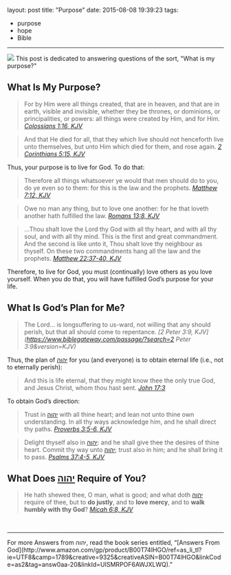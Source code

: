 layout: post
title: "Purpose"
date: 2015-08-08 19:39:23
tags:
- purpose
- hope
- Bible
---
![](/images/discover_your_purpose.png)
This post is dedicated to answering questions of the sort, "What is my purpose?"

## What Is My Purpose?
> For by Him were all things created, that are in heaven, and that are in earth, visible and invisible, whether they be thrones, or dominions, or principalities, or powers: all things were created by Him, and for Him.
> <cite>[Colossians 1:16, KJV](https://www.biblegateway.com/passage/?search=Colossians+1%3A16&version=KJV)</cite>

<!-- -->
> And that He died for all, that they which live should not henceforth live unto themselves, but unto Him which died for them, and rose again.
> <cite>[2 Corinthians 5:15, KJV](https://www.biblegateway.com/passage/?search=2+Corinthians+5%3A15&version=KJV)</cite>

Thus, your purpose is to live for God. To do that:

> Therefore all things whatsoever ye would that men should do to you, do ye even so to them: for this is the law and the prophets.
> <cite>[Matthew 7:12, KJV](https://www.biblegateway.com/passage/?search=Matthew+7%3A12&version=KJV)</cite>

<!-- -->
> Owe no man any thing, but to love one another: for he that loveth another hath fulfilled the law.
> <cite>[Romans 13:8, KJV](https://www.biblegateway.com/passage/?search=Romans+13%3A8&version=KJV)</cite>

<!-- -->
> ...Thou shalt love the Lord thy God with all thy heart, and with all thy soul, and with all thy mind. This is the first and great commandment. And the second is like unto it, Thou shalt love thy neighbour as thyself. On these two commandments hang all the law and the prophets.
> <cite>[Matthew 22:37-40, KJV](https://www.biblegateway.com/passage/?search=Matthew+22%3A37-40&version=KJV)</cite>

Therefore, to live for God, you must (continually) love others as you love yourself. When you do that, you will have fulfilled God&rsquo;s purpose for your life.

## What Is God&rsquo;s Plan for Me?
> The Lord... is longsuffering to us-ward, not willing that any should perish, but that all should come to repentance.
> <cite>[2 Peter 3:9, KJV](https://www.biblegateway.com/passage/?search=2 Peter 3:9&version=KJV)</cite>

Thus, the plan of [&#1497;&#1492;&#1493;&#1492;](http://www.blueletterbible.org/lang/Lexicon/Lexicon.cfm?strongs=H3068&t=KJV) for you (and everyone) is to obtain eternal life (i.e., not to eternally perish):

> And this is life eternal, that they might know thee the only true God, and Jesus Christ, whom thou hast sent.
> <cite>[John 17:3](https://www.biblegateway.com/passage/?search=John+17%3A3&version=KJV)</cite>

To obtain God&rsquo;s direction:

> Trust in [&#1497;&#1492;&#1493;&#1492;](http://www.blueletterbible.org/lang/Lexicon/Lexicon.cfm?strongs=H3068&t=KJV) with all thine heart; and lean not unto thine own understanding. In all thy ways acknowledge him, and he shall direct thy paths.
> <cite>[Proverbs 3:5-6, KJV](https://www.biblegateway.com/passage/?search=Proverbs+3%3A5-6&version=KJV)</cite>

<!-- -->
> Delight thyself also in [&#1497;&#1492;&#1493;&#1492;](http://www.blueletterbible.org/lang/Lexicon/Lexicon.cfm?strongs=H3068&t=KJV): and he shall give thee the desires of thine heart. Commit thy way unto [&#1497;&#1492;&#1493;&#1492;](http://www.blueletterbible.org/lang/Lexicon/Lexicon.cfm?strongs=H3068&t=KJV); trust also in him; and he shall bring it to pass.
> <cite>[Psalms 37:4-5, KJV](https://www.biblegateway.com/passage/?search=Psalms+37%3A4-5&version=KJV)</cite>

## What Does [&#1497;&#1492;&#1493;&#1492;](http://www.blueletterbible.org/lang/Lexicon/Lexicon.cfm?strongs=H3068&t=KJV) Require of You?
> He hath shewed thee, O man, what is good; and what doth [&#1497;&#1492;&#1493;&#1492;](http://www.blueletterbible.org/lang/Lexicon/Lexicon.cfm?strongs=H3068&t=KJV) require of thee, but to **do justly**, and to **love mercy**, and to **walk humbly with thy God**?
> <cite>[Micah 6:8, KJV](https://www.biblegateway.com/passage/?search=Micah+6%3A8&version=KJV)</cite>


<br>
<hr style="border:0; height:1px; background-image:linear-gradient(to right, rgba(0,0,0,0), rgba(0,0,0,0.75), rgba(0,0,0,0));">
For more Answers from &#1497;&#1492;&#1493;&#1492;, read the book series entitled, &ldquo;[Answers From God](http://www.amazon.com/gp/product/B00T74IHGO/ref=as_li_tl?ie=UTF8&camp=1789&creative=9325&creativeASIN=B00T74IHGO&linkCode=as2&tag=answ0aa-20&linkId=UISMRPOF6AWJXLWQ).&rdquo;
